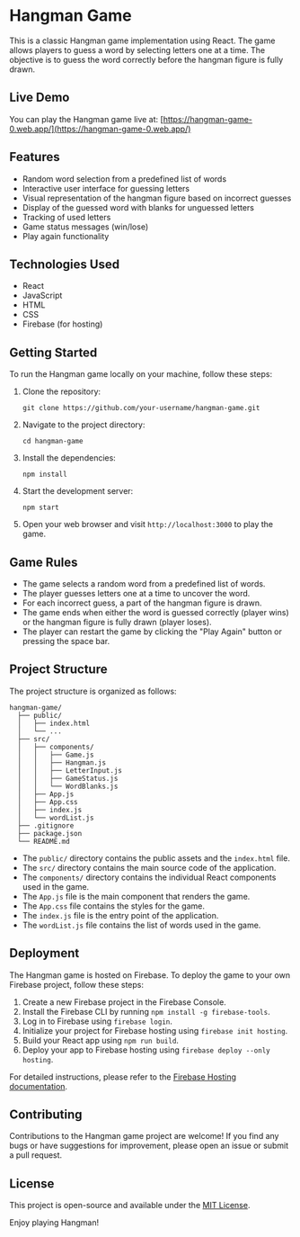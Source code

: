 # Hangman Game

This is a classic Hangman game implementation using React. The game allows players to guess a word by selecting letters one at a time. The objective is to guess the word correctly before the hangman figure is fully drawn.

## Live Demo

You can play the Hangman game live at: [https://hangman-game-0.web.app/](https://hangman-game-0.web.app/)

## Features

- Random word selection from a predefined list of words
- Interactive user interface for guessing letters
- Visual representation of the hangman figure based on incorrect guesses
- Display of the guessed word with blanks for unguessed letters
- Tracking of used letters
- Game status messages (win/lose)
- Play again functionality

## Technologies Used

- React
- JavaScript
- HTML
- CSS
- Firebase (for hosting)

## Getting Started

To run the Hangman game locally on your machine, follow these steps:

1. Clone the repository:
   ```
   git clone https://github.com/your-username/hangman-game.git
   ```

2. Navigate to the project directory:
   ```
   cd hangman-game
   ```

3. Install the dependencies:
   ```
   npm install
   ```

4. Start the development server:
   ```
   npm start
   ```

5. Open your web browser and visit `http://localhost:3000` to play the game.

## Game Rules

- The game selects a random word from a predefined list of words.
- The player guesses letters one at a time to uncover the word.
- For each incorrect guess, a part of the hangman figure is drawn.
- The game ends when either the word is guessed correctly (player wins) or the hangman figure is fully drawn (player loses).
- The player can restart the game by clicking the "Play Again" button or pressing the space bar.

## Project Structure

The project structure is organized as follows:

```
hangman-game/
  ├── public/
  │   ├── index.html
  │   └── ...
  ├── src/
  │   ├── components/
  │   │   ├── Game.js
  │   │   ├── Hangman.js
  │   │   ├── LetterInput.js
  │   │   ├── GameStatus.js
  │   │   └── WordBlanks.js
  │   ├── App.js
  │   ├── App.css
  │   ├── index.js
  │   └── wordList.js
  ├── .gitignore
  ├── package.json
  └── README.md
```

- The `public/` directory contains the public assets and the `index.html` file.
- The `src/` directory contains the main source code of the application.
- The `components/` directory contains the individual React components used in the game.
- The `App.js` file is the main component that renders the game.
- The `App.css` file contains the styles for the game.
- The `index.js` file is the entry point of the application.
- The `wordList.js` file contains the list of words used in the game.

## Deployment

The Hangman game is hosted on Firebase. To deploy the game to your own Firebase project, follow these steps:

1. Create a new Firebase project in the Firebase Console.
2. Install the Firebase CLI by running `npm install -g firebase-tools`.
3. Log in to Firebase using `firebase login`.
4. Initialize your project for Firebase hosting using `firebase init hosting`.
5. Build your React app using `npm run build`.
6. Deploy your app to Firebase hosting using `firebase deploy --only hosting`.

For detailed instructions, please refer to the [Firebase Hosting documentation](https://firebase.google.com/docs/hosting).

## Contributing

Contributions to the Hangman game project are welcome! If you find any bugs or have suggestions for improvement, please open an issue or submit a pull request.

## License

This project is open-source and available under the [MIT License](https://opensource.org/licenses/MIT).

Enjoy playing Hangman!